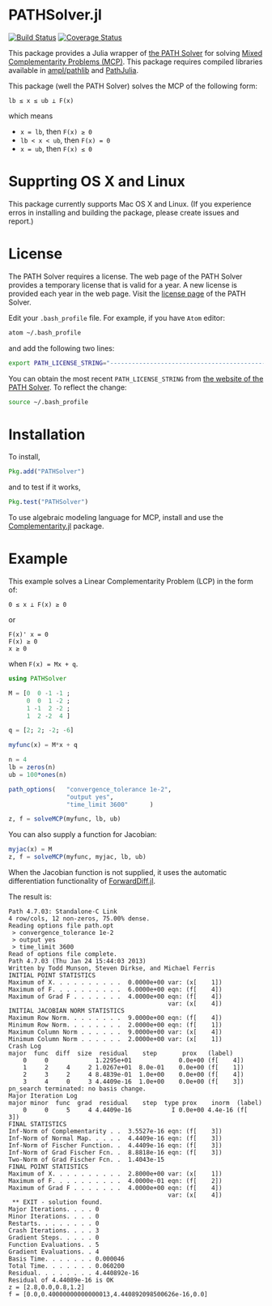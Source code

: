 # PATHSolver.jl

[![Build Status](https://travis-ci.org/chkwon/PATHSolver.jl.svg?branch=master)](https://travis-ci.org/chkwon/PATHSolver.jl)
[![Coverage Status](https://coveralls.io/repos/github/chkwon/PATHSolver.jl/badge.svg?branch=master)](https://coveralls.io/github/chkwon/PATHSolver.jl?branch=master)



This package provides a Julia wrapper of [the PATH Solver](http://pages.cs.wisc.edu/~ferris/path.html) for solving [Mixed Complementarity Problems (MCP)](https://en.wikipedia.org/wiki/Mixed_complementarity_problem). This package requires compiled libraries available in [ampl/pathlib](https://github.com/ampl/pathlib) and [PathJulia](https://github.com/chkwon/PathJulia).

This package (well the PATH Solver) solves the MCP of the following form:
```
lb ≤ x ≤ ub ⟂ F(x)
```
which means
- `x = lb`, then `F(x) ≥ 0`
- `lb < x < ub`, then `F(x) = 0`
- `x = ub`, then `F(x) ≤ 0`


# Supprting OS X and Linux

This package currently supports Mac OS X and Linux. (If you experience erros in installing and building the package, please create issues and report.) 


# License

The PATH Solver requires a license. The web page of the PATH Solver provides a temporary license that is valid for a year. A new license is provided each year in the web page. Visit the [license page](http://pages.cs.wisc.edu/~ferris/path/LICENSE) of the PATH Solver.

Edit your `.bash_profile` file. For example, if you have `Atom` editor:
```bash
atom ~/.bash_profile
```
and add the following two lines:
```bash
export PATH_LICENSE_STRING="---------------------------------------------------------------"
```
You can obtain the most recent `PATH_LICENSE_STRING` from [the website of the PATH Solver](http://pages.cs.wisc.edu/~ferris/path/LICENSE). To reflect the change:
```bash
source ~/.bash_profile
```


# Installation

To install,
```julia
Pkg.add("PATHSolver")
```
and to test if it works,
```julia
Pkg.test("PATHSolver")
```

To use algebraic modeling language for MCP, install and use the [Complementarity.jl](https://github.com/chkwon/Complementarity.jl) package.


# Example

This example solves a Linear Complementarity Problem (LCP) in the form of:

```
0 ≤ x ⟂ F(x) ≥ 0
```

or

```
F(x)' x = 0
F(x) ≥ 0
x ≥ 0
```
when `F(x) = Mx + q`.

```julia
using PATHSolver

M = [0  0 -1 -1 ;
     0  0  1 -2 ;
     1 -1  2 -2 ;
     1  2 -2  4 ]

q = [2; 2; -2; -6]

myfunc(x) = M*x + q

n = 4
lb = zeros(n)
ub = 100*ones(n)

path_options(   "convergence_tolerance 1e-2",
                "output yes",
                "time_limit 3600"      )

z, f = solveMCP(myfunc, lb, ub)
```

You can also supply a function for Jacobian:
```julia
myjac(x) = M
z, f = solveMCP(myfunc, myjac, lb, ub)
```
When the Jacobian function is not supplied, it uses the automatic differentiation functionality of [ForwardDiff.jl](https://github.com/JuliaDiff/ForwardDiff.jl).

The result is:
```
Path 4.7.03: Standalone-C Link
4 row/cols, 12 non-zeros, 75.00% dense.
Reading options file path.opt
 > convergence_tolerance 1e-2
 > output yes
 > time_limit 3600
Read of options file complete.
Path 4.7.03 (Thu Jan 24 15:44:03 2013)
Written by Todd Munson, Steven Dirkse, and Michael Ferris
INITIAL POINT STATISTICS
Maximum of X. . . . . . . . . .  0.0000e+00 var: (x[    1])
Maximum of F. . . . . . . . . .  6.0000e+00 eqn: (f[    4])
Maximum of Grad F . . . . . . .  4.0000e+00 eqn: (f[    4])
                                            var: (x[    4])
INITIAL JACOBIAN NORM STATISTICS
Maximum Row Norm. . . . . . . .  9.0000e+00 eqn: (f[    4])
Minimum Row Norm. . . . . . . .  2.0000e+00 eqn: (f[    1])
Maximum Column Norm . . . . . .  9.0000e+00 var: (x[    4])
Minimum Column Norm . . . . . .  2.0000e+00 var: (x[    1])
Crash Log
major  func  diff  size  residual    step       prox   (label)
    0     0             1.2295e+01             0.0e+00 (f[    4])
    1     2     4     2 1.0267e+01  8.0e-01    0.0e+00 (f[    1])
    2     3     2     4 8.4839e-01  1.0e+00    0.0e+00 (f[    4])
    3     4     0     3 4.4409e-16  1.0e+00    0.0e+00 (f[    3])
pn_search terminated: no basis change.
Major Iteration Log
major minor  func  grad  residual    step  type prox    inorm  (label)
    0     0     5     4 4.4409e-16           I 0.0e+00 4.4e-16 (f[    3])
FINAL STATISTICS
Inf-Norm of Complementarity . .  3.5527e-16 eqn: (f[    3])
Inf-Norm of Normal Map. . . . .  4.4409e-16 eqn: (f[    3])
Inf-Norm of Fischer Function. .  4.4409e-16 eqn: (f[    3])
Inf-Norm of Grad Fischer Fcn. .  8.8818e-16 eqn: (f[    3])
Two-Norm of Grad Fischer Fcn. .  1.4043e-15
FINAL POINT STATISTICS
Maximum of X. . . . . . . . . .  2.8000e+00 var: (x[    1])
Maximum of F. . . . . . . . . .  4.0000e-01 eqn: (f[    2])
Maximum of Grad F . . . . . . .  4.0000e+00 eqn: (f[    4])
                                            var: (x[    4])
 ** EXIT - solution found.
Major Iterations. . . . 0
Minor Iterations. . . . 0
Restarts. . . . . . . . 0
Crash Iterations. . . . 3
Gradient Steps. . . . . 0
Function Evaluations. . 5
Gradient Evaluations. . 4
Basis Time. . . . . . . 0.000046
Total Time. . . . . . . 0.060200
Residual. . . . . . . . 4.440892e-16
Residual of 4.44089e-16 is OK
z = [2.8,0.0,0.8,1.2]
f = [0.0,0.40000000000000013,4.440892098500626e-16,0.0]
```
